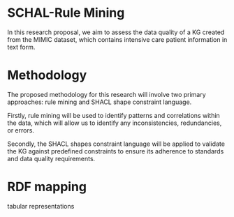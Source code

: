 # SCHAL-Rule Mining
In this research proposal, we aim to assess the data quality of a KG created from the MIMIC dataset, which contains intensive care patient information in text form.
# Methodology
The proposed methodology for this research will involve two primary approaches: rule mining and SHACL shape constraint language. 

Firstly, rule mining will be used to identify patterns and correlations within the data, which will allow us to identify any inconsistencies, redundancies, or errors. 

Secondly, the SHACL shapes constraint language will be applied to validate the KG against predefined constraints to ensure its adherence to standards and data quality requirements.

# RDF mapping
tabular representations

